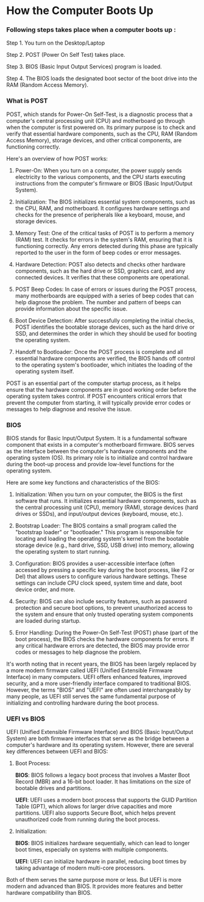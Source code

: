 # How the Computer Boots Up

### Following steps takes place when a computer boots up :
Step 1. You turn on the Desktop/Laptop

Step 2. POST (Power On Self Test) takes place.

Step 3. BIOS (Basic Input Output Services) program is loaded.

Step 4. The BIOS loads the designated boot sector of the boot drive into the RAM (Random Access Memory).

### What is POST
POST, which stands for Power-On Self-Test, is a diagnostic process that a computer's central processing unit (CPU) and motherboard go through when the computer is first powered on. Its primary purpose is to check and verify that essential hardware components, such as the CPU, RAM (Random Access Memory), storage devices, and other critical components, are functioning correctly.

Here's an overview of how POST works:

1. Power-On: When you turn on a computer, the power supply sends electricity to the various components, and the CPU starts executing instructions from the computer's firmware or BIOS (Basic Input/Output System).

2. Initialization: The BIOS initializes essential system components, such as the CPU, RAM, and motherboard. It configures hardware settings and checks for the presence of peripherals like a keyboard, mouse, and storage devices.

3. Memory Test: One of the critical tasks of POST is to perform a memory (RAM) test. It checks for errors in the system's RAM, ensuring that it is functioning correctly. Any errors detected during this phase are typically reported to the user in the form of beep codes or error messages.

4. Hardware Detection: POST also detects and checks other hardware components, such as the hard drive or SSD, graphics card, and any connected devices. It verifies that these components are operational.

5. POST Beep Codes: In case of errors or issues during the POST process, many motherboards are equipped with a series of beep codes that can help diagnose the problem. The number and pattern of beeps can provide information about the specific issue.



6. Boot Device Detection: After successfully completing the initial checks, POST identifies the bootable storage devices, such as the hard drive or SSD, and determines the order in which they should be used for booting the operating system.

7. Handoff to Bootloader: Once the POST process is complete and all essential hardware components are verified, the BIOS hands off control to the operating system's bootloader, which initiates the loading of the operating system itself.

POST is an essential part of the computer startup process, as it helps ensure that the hardware components are in good working order before the operating system takes control. If POST encounters critical errors that prevent the computer from starting, it will typically provide error codes or messages to help diagnose and resolve the issue.

### BIOS
BIOS stands for Basic Input/Output System. It is a fundamental software component that exists in a computer's motherboard firmware. BIOS serves as the interface between the computer's hardware components and the operating system (OS). Its primary role is to initialize and control hardware during the boot-up process and provide low-level functions for the operating system.

Here are some key functions and characteristics of the BIOS:

1. Initialization: When you turn on your computer, the BIOS is the first software that runs. It initializes essential hardware components, such as the central processing unit (CPU), memory (RAM), storage devices (hard drives or SSDs), and input/output devices (keyboard, mouse, etc.).

2. Bootstrap Loader: The BIOS contains a small program called the "bootstrap loader" or "bootloader." This program is responsible for locating and loading the operating system's kernel from the bootable storage device (e.g., hard drive, SSD, USB drive) into memory, allowing the operating system to start running.

3. Configuration: BIOS provides a user-accessible interface (often accessed by pressing a specific key during the boot process, like F2 or Del) that allows users to configure various hardware settings. These settings can include CPU clock speed, system time and date, boot device order, and more.

4. Security: BIOS can also include security features, such as password protection and secure boot options, to prevent unauthorized access to the system and ensure that only trusted operating system components are loaded during startup.

5. Error Handling: During the Power-On Self-Test (POST) phase (part of the boot process), the BIOS checks the hardware components for errors. If any critical hardware errors are detected, the BIOS may provide error codes or messages to help diagnose the problem.

It's worth noting that in recent years, the BIOS has been largely replaced by a more modern firmware called UEFI (Unified Extensible Firmware Interface) in many computers. UEFI offers enhanced features, improved security, and a more user-friendly interface compared to traditional BIOS. However, the terms "BIOS" and "UEFI" are often used interchangeably by many people, as UEFI still serves the same fundamental purpose of initializing and controlling hardware during the boot process.

### UEFI vs BIOS
UEFI (Unified Extensible Firmware Interface) and BIOS (Basic Input/Output System) are both firmware interfaces that serve as the bridge between a computer's hardware and its operating system. However, there are several key differences between UEFI and BIOS:

1. Boot Process:

    **BIOS**: BIOS follows a legacy boot process that involves a Master Boot Record (MBR) and a 16-bit boot loader. It has limitations on the size of bootable drives and partitions.

    **UEFI**: UEFI uses a modern boot process that supports the GUID Partition Table (GPT), which allows for larger drive capacities and more partitions. UEFI also supports Secure Boot, which helps prevent unauthorized code from running during the boot process.

2. Initialization:

    **BIOS**: BIOS initializes hardware sequentially, which can lead to longer boot times, especially on systems with multiple components.

    **UEFI**: UEFI can initialize hardware in parallel, reducing boot times by taking advantage of modern multi-core processors.

Both of them serves the same purpose more or less. But UEFI is more modern and advanced than BIOS. It provides more features and better hardware compatibility than BIOS.